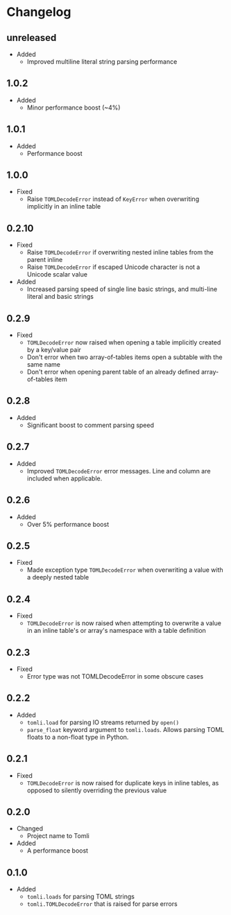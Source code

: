 # Changelog

## **unreleased**

- Added
  - Improved multiline literal string parsing performance

## 1.0.2

- Added
  - Minor performance boost (~4%)

## 1.0.1

- Added
  - Performance boost

## 1.0.0

- Fixed
  - Raise `TOMLDecodeError` instead of `KeyError` when overwriting implicitly in an inline table

## 0.2.10

- Fixed
  - Raise `TOMLDecodeError` if overwriting nested inline tables from the parent inline
  - Raise `TOMLDecodeError` if escaped Unicode character is not a Unicode scalar value
- Added
  - Increased parsing speed of single line basic strings, and multi-line literal and basic strings

## 0.2.9

- Fixed
  - `TOMLDecodeError` now raised when opening a table implicitly created by a key/value pair
  - Don't error when two array-of-tables items open a subtable with the same name
  - Don't error when opening parent table of an already defined array-of-tables item

## 0.2.8

- Added
  - Significant boost to comment parsing speed

## 0.2.7

- Added
  - Improved `TOMLDecodeError` error messages.
    Line and column are included when applicable.

## 0.2.6

- Added
  - Over 5% performance boost

## 0.2.5

- Fixed
  - Made exception type `TOMLDecodeError` when  overwriting a value with a deeply nested table

## 0.2.4

- Fixed
  - `TOMLDecodeError` is now raised when attempting to overwrite a value in an inline table's or array's namespace with a table definition

## 0.2.3

- Fixed
  - Error type was not TOMLDecodeError in some obscure cases

## 0.2.2

- Added
  - `tomli.load` for parsing IO streams returned by `open()`
  - `parse_float` keyword argument to `tomli.loads`.
    Allows parsing TOML floats to a non-float type in Python.

## 0.2.1

- Fixed
  - `TOMLDecodeError` is now raised for duplicate keys in inline tables,
    as opposed to silently overriding the previous value

## 0.2.0

- Changed
  - Project name to Tomli
- Added
  - A performance boost

## 0.1.0

- Added
  - `tomli.loads` for parsing TOML strings
  - `tomli.TOMLDecodeError` that is raised for parse errors
